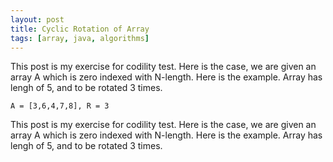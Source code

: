 ```yaml
---
layout: post
title: Cyclic Rotation of Array 
tags: [array, java, algorithms]
---
```


This post is my exercise for codility test. Here is the case, we are given an array A which is zero indexed with N-length. Here is the example. Array has lengh of 5, and to be rotated 3 times. 
```
A = [3,6,4,7,8], R = 3
```
This post is my exercise for codility test. Here is the case, we are given an array A which is zero indexed with N-length. Here is the example. Array has lengh of 5, and to be rotated 3 times. 


